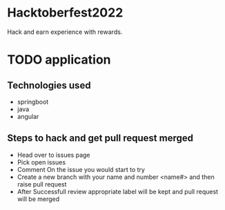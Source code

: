 # Hacktoberfest2022

Hack and earn experience with rewards.

# TODO application

## Technologies used
- springboot
- java
- angular

## Steps to hack and get pull request merged 
- Head over to issues page
- Pick open issues
- Comment On the issue you would start to try
- Create a new branch with your name and number <name#> and then raise pull request
- After Successfull review appropriate label will be kept and pull request will be merged
